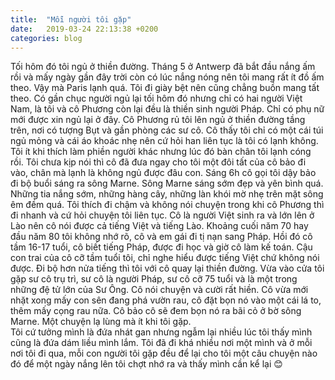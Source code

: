 ```yaml
---
title:  "Mỗi người tôi gặp"
date:   2019-03-24 22:13:38 +0200
categories: blog
---
```

Tối hôm đó tôi ngủ ở thiền đường. Tháng 5 ở Antwerp đã bắt đầu nắng ấm rồi và mấy ngày gần đây trời còn có lúc nắng nóng nên tôi mang rất ít đồ ấm theo. Vậy mà Paris lạnh quá. Tôi đi giày bệt nên cũng chẳng buồn mang tất theo. Có gần chục người ngủ lại tối hôm đó nhưng chỉ có hai người Việt Nam, là tôi và cô Phương còn lại đều là thiền sinh người Pháp. Chỉ có phụ nữ mới được xin ngủ lại ở đây. Cô Phương rủ tôi lên ngủ ở thiền đường tầng trên, nơi có tượng Bụt và gần phòng các sư cô. Cô thấy tôi chỉ có một cái túi ngủ mỏng và cái áo khoác nhẹ nên cứ hỏi han liên tục là tôi có lạnh không. Tôi ít khi thích làm phiền người khác nhưng lúc đó bàn chân tôi lạnh cóng rồi. Tôi chưa kịp nói thì cô đã đưa ngay cho tôi một đôi tất của cô bảo đi vào, chân mà lạnh là không ngủ được đâu con. Sáng 6h cô gọi tôi dậy bảo đi bộ buổi sáng ra sông Marne. Sông Marne sáng sớm đẹp và yên bình quá. Những tia nắng sớm, những hàng cây, những làn khói mờ nhẹ trên mặt sông êm đềm quá. Tôi thích đi chậm và không nói chuyện trong khi cô Phương thì đi nhanh và cứ hỏi chuyện tôi liên tục. Cô là người Việt sinh ra và lớn lên ở Lào nên cô nói được cả tiếng Việt và tiếng Lào. Khoảng cuối năm 70 hay đầu năm 80 tôi không nhớ rõ, cô và em gái đi tị nạn sang Pháp. Hồi đó cô tầm 16-17 tuổi, cô biết tiếng Pháp, được đi học và giờ cô làm kế toán. Cậu con trai của cô cỡ tầm tuổi tôi, chỉ nghe hiểu được tiếng Việt chứ không nói được. Đi bộ hơn nửa tiếng thì tôi với cô quay lại thiền đường. Vừa vào cửa tôi gặp sư cô trụ trì, sư cô là người Pháp, sư cô cỡ 75 tuổi và là một trong những đệ tử lớn của Sư Ông. Cô nói chuyện và cười rất hiền. Cô vừa mới nhặt xong mấy con sên đang phá vườn rau, cô đặt bọn nó vào một cái lá to, thêm mấy cọng rau nữa. Cô bảo cô sẽ đem bọn nó ra bãi cỏ ở bờ sông Marne. Một chuyện lạ lùng mà ít khi tôi gặp.  
Tôi cứ tưởng mình là đứa nhát gan nhưng ngẫm lại nhiều lúc tôi thấy mình cũng là đứa dám liều mình lắm. Tôi đã đi khá nhiều nơi một mình và ở mỗi nơi tôi đi qua, mỗi con người tôi gặp đều để lại cho tôi một câu chuyện nào đó để một ngày nắng lên tôi chợt nhớ ra và thấy mình cần kể lại :blush:
